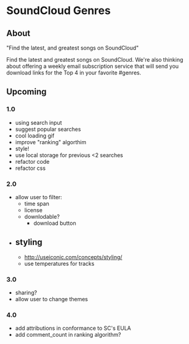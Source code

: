 SoundCloud Genres
=================

## About
"Find the latest, and greatest songs on SoundCloud"

Find the latest and greatest songs on SoundCloud. We're also thinking about offering a weekly email subscription service that will send you download links for the Top 4 in your favorite #genres.

## Upcoming

### 1.0
- using search input
- suggest popular searches
- cool loading gif
- improve "ranking" algorthim
- style!
- use local storage for previous <2 searches
- refactor code
- refactor css

### 2.0
- allow user to filter:
	- time span
	- license 
	- downlodable?
		- download button
- styling
	- 
	- http://useiconic.com/concepts/styling/
	- use temperatures for tracks

### 3.0
- sharing?
- allow user to change themes

### 4.0
- add attributions in conformance to SC's EULA
- add comment_count in ranking algorithm?
